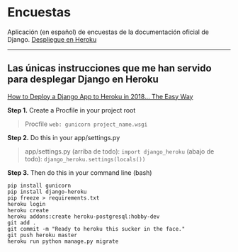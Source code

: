 # Encuestas

Aplicación (en español) de encuestas de la documentación oficial de Django.
[Despliegue en Heroku](https://un-sitio-de-encuestas.herokuapp.com)

---

## Las únicas instrucciones que me han servido para desplegar Django en Heroku
[How to Deploy a Django App to Heroku in 2018… The Easy Way](https://medium.com/@qazi/how-to-deploy-a-django-app-to-heroku-in-2018-the-easy-way-48a528d97f9c)

**Step 1.** Create a Procfile in your project root

> Procfile
`web: gunicorn project_name.wsgi`

**Step 2.** Do this in your app/settings.py

> app/settings.py
(arriba de todo): `import django_heroku` 
(abajo de todo): `django_heroku.settings(locals())`

**Step 3.** Then do this in your command line (bash)

    pip install gunicorn
    pip install django-heroku
    pip freeze > requirements.txt
    heroku login
    heroku create
    heroku addons:create heroku-postgresql:hobby-dev
    git add .
    git commit -m "Ready to heroku this sucker in the face."
    git push heroku master
    heroku run python manage.py migrate
